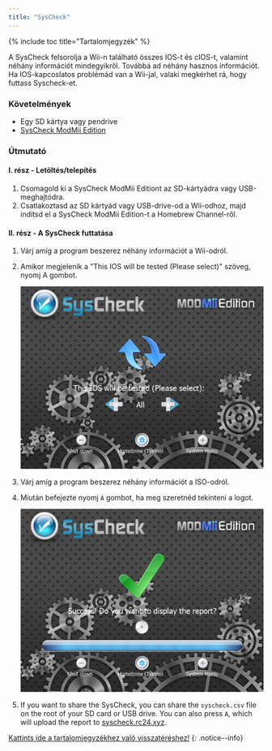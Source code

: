 ```yaml
---
title: "SysCheck"
---
```


{% include toc title="Tartalomjegyzék" %}

A SysCheck felsorolja a Wii-n található összes IOS-t és cIOS-t, valamint néhány információt mindegyikről. Továbbá ad néhány hasznos információt. Ha IOS-kapcoslatos problémád van a Wii-jal, valaki megkérhet rá, hogy futtass Syscheck-et.

### Követelmények

* Egy SD kártya vagy pendrive
* [SysCheck ModMii Edition](https://oscwii.org/library/app/SysCheckME)

### Útmutató
#### I. rész - Letöltés/telepítés

1. Csomagold ki a SysCheck ModMii Editiont az SD-kártyádra vagy USB-meghajtódra.
1. Csatlakoztasd az SD kártyád vagy USB-drive-od a Wii-odhoz, majd indítsd el a SysCheck ModMii Edition-t a Homebrew Channel-ről.

#### II. rész - A SysCheck futtatása

1. Várj amíg a program beszerez néhány információt a Wii-odról.
1. Amikor megjelenik a "This IOS will be tested (Please select)" szöveg, nyomj A gombot.

    ![](/images/homebrew/syscheck/syscheck_chooseios.png)

1. Várj amíg a program beszerez néhány információt a ISO-odról.
1. Miután befejezte nyomj `A` gombot, ha meg szeretnéd tekinteni a logot.

    ![](/images/homebrew/syscheck/syscheck_success.png)

1. If you want to share the SysCheck, you can share the `syscheck.csv` file on the root of your SD card or USB drive. You can also press `A`, which will upload the report to [syscheck.rc24.xyz](http://syscheck.rc24.xyz/).

[Kattints ide a tartalomjegyzékhez való visszatéréshez!](site-navigation)
{: .notice--info}
